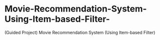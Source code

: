 # Movie-Recommendation-System-Using-Item-based-Filter-
(Guided Project) Movie Recommendation System (Using Item-based Filter)

